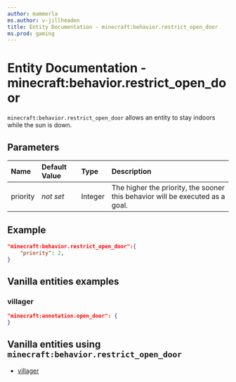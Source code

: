 ```yaml
---
author: mammerla
ms.author: v-jillheaden
title: Entity Documentation - minecraft:behavior.restrict_open_door
ms.prod: gaming
---
```


# Entity Documentation - minecraft:behavior.restrict_open_door

`minecraft:behavior.restrict_open_door` allows an entity to stay indoors while the sun is down.

## Parameters

|Name |Default Value  |Type  |Description  |
|:----------|:----------|:----------|:----------|
|priority|*not set*|Integer|The higher the priority, the sooner this behavior will be executed as a goal.|

## Example

```json
"minecraft:behavior.restrict_open_door":{
    "priority": 2,
}
```

## Vanilla entities examples

### villager

```json
"minecraft:annotation.open_door": {
}
```

## Vanilla entities using `minecraft:behavior.restrict_open_door`

- [villager](../../../../Source/VanillaBehaviorPack_Snippets/entities/villager.md)
